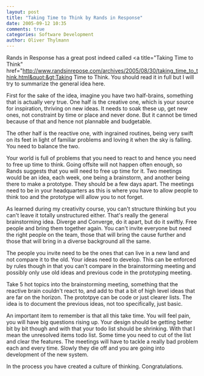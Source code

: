 ```yaml
---
layout: post
title: "Taking Time to Think by Rands in Response"
date: 2005-09-12 10:35
comments: true
categories: Software Development
author: Oliver Thylmann
---
```



Rands in Response has a great post indeed called &lt;a title=&quot;Taking Time to Think&quot; href=&quot;http://www.randsinrepose.com/archives/2005/08/30/taking_time_to_think.html&quot;&gt;Taking Time to Think. You should read it in full but I will try to summarize the general idea here.

First for the sake of the idea, imagine you have two half-brains, something that is actually very true. One half is the creative one, which is your source for inspiration, thriving on new ideas. It needs to soak these up, get new ones, not constraint by time or place and never done. But it cannot be timed because of that and hence not plannable and budgetable.

The other half is the reactive one, with ingrained routines, being very swift on its feet in light of familiar problems and loving it when the sky is falling. You need to balance the two. 

Your world is full of problems that you need to react to and hence you need to free up time to think. Going offsite will not happen often enough, so Rands suggests that you will need to free up time for it. Two meetings would be an idea, each week, one being a brainstorm, and another being there to make a prototype. They should be a few days apart. The meetings need to be in your headquarters as this is where you have to allow people to think too and the prototype will allow you to not forget.

As learned during my creativity course, you can't structure thinking but you can't leave it totally unstructured either. That's really the general brainstorming idea. Diverge and Converge, do it apart, but do it swiftly. Free people and bring them together again. You can't invite everyone but need the right people on the team, those that will bring the cause further and those that will bring in a diverse background all the same.

The people you invite need to be the ones that can live in a new land and not compare it to the old. Your ideas need to develop. This can be enforced by rules though in that you can't compare in the brainstorming meeting and possibly only use old ideas and previous code in the prototyping meeting.

Take 5 hot topics into the brainstorming meeting, something that the reactive brain couldn't react to, and add to that a bit of high level ideas that are far on the horizon. The prototpye can be code or just clearer lists. The idea is to document the previous ideas, not too specifically, just basic.

An important item to remember is that all this take time. You will feel pain, you will have big questions rising up. Your design should be getting better bit by bit though and with that your todo list should be shrinking. With that I mean the unresolved items todo list. Some time you need to cut of the list and clear the features. The meetings will have to tackle a really bad problem each and every time. Slowly they die off and you are going into development of the new system.

In the process you have created a culture of thinking. Congratulations.


